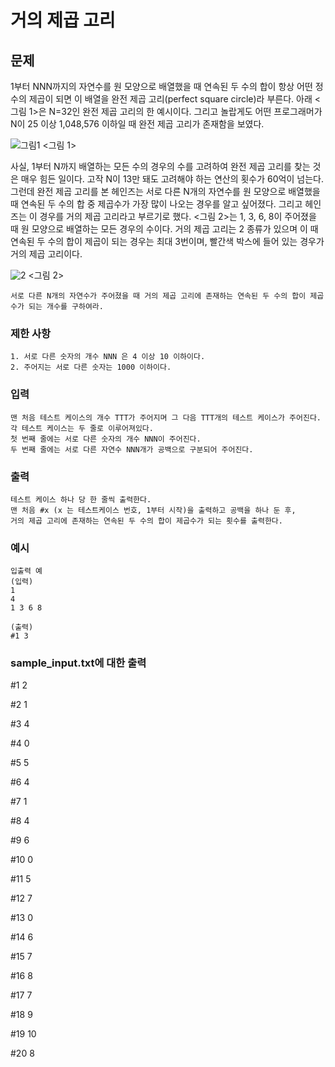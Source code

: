 # 거의 제곱 고리

## 문제

1부터 NNN까지의 자연수를 원 모양으로 배열했을 때 연속된 두 수의 합이 항상 어떤 정수의 제곱이 되면 이 배열을 완전 제곱 고리(perfect square circle)라 부른다.
아래 <그림 1>은 N=32인 완전 제곱 고리의 한 예시이다.
그리고 놀랍게도 어떤 프로그래머가 N이 25 이상 1,048,576 이하일 때 완전 제곱 고리가 존재함을 보였다.

![그림1](https://user-images.githubusercontent.com/87372606/208299194-230caaee-4657-45ad-a61a-c2be21a6186c.png)
<그림 1>

사실, 1부터 N까지 배열하는 모든 수의 경우의 수를 고려하여 완전 제곱 고리를 찾는 것은 매우 힘든 일이다. 고작 N이 13만 돼도 고려해야 하는 연산의 횟수가 60억이 넘는다.
그런데 완전 제곱 고리를 본 헤인즈는 서로 다른 N개의 자연수를 원 모양으로 배열했을 때 연속된 두 수의 합 중 제곱수가 가장 많이 나오는 경우를 알고 싶어졌다.
그리고 헤인즈는 이 경우를 거의 제곱 고리라고 부르기로 했다.
<그림 2>는 1, 3, 6, 8이 주어졌을 때 원 모양으로 배열하는 모든 경우의 수이다.
거의 제곱 고리는 2 종류가 있으며 이 때 연속된 두 수의 합이 제곱이 되는 경우는 최대 3번이며, 빨간색 박스에 들어 있는 경우가 거의 제곱 고리이다.

![2](https://user-images.githubusercontent.com/87372606/208299048-b08cc769-4c8d-4a4b-8c64-56b5a7a5c02c.png)
<그림 2>

`서로 다른 N개의 자연수가 주어졌을 때 거의 제곱 고리에 존재하는 연속된 두 수의 합이 제곱수가 되는 개수를 구하여라.`

### 제한 사항

    1. 서로 다른 숫자의 개수 NNN 은 4 이상 10 이하이다.
    2. 주어지는 서로 다른 숫자는 1000 이하이다.

### 입력

    맨 처음 테스트 케이스의 개수 TTT가 주어지며 그 다음 TTT개의 테스트 케이스가 주어진다.
    각 테스트 케이스는 두 줄로 이루어져있다.
    첫 번째 줄에는 서로 다른 숫자의 개수 NNN이 주어진다.
    두 번째 줄에는 서로 다른 자연수 NNN개가 공백으로 구분되어 주어진다.

### 출력

    테스트 케이스 하나 당 한 줄씩 출력한다.
    맨 처음 #x (x 는 테스트케이스 번호, 1부터 시작)을 출력하고 공백을 하나 둔 후,
    거의 제곱 고리에 존재하는 연속된 두 수의 합이 제곱수가 되는 횟수를 출력한다.

### 예시

    입출력 예
    (입력)
    1
    4
    1 3 6 8

    (출력)
    #1 3

### sample_input.txt에 대한 출력

#1 2

#2 1

#3 4

#4 0

#5 5

#6 4

#7 1

#8 4

#9 6

#10 0

#11 5

#12 7

#13 0

#14 6

#15 7

#16 8

#17 7

#18 9

#19 10

#20 8
